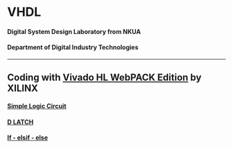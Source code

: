 # VHDL
#### Digital System Design Laboratory from NKUA
#### Department of Digital Industry Technologies
---
Coding with [Vivado HL WebPACK Edition](https://www.xilinx.com/support/download.html) by XILINX
---
#### [Simple Logic Circuit](https://github.com/Notios/vhdl/blob/main/Ex_1.md)
#### [D LATCH](https://github.com/Notios/vhdl/blob/main/Ex_2.md)
#### [If - elsif - else](https://github.com/Notios/vhdl/blob/main/Ex_3.md)

